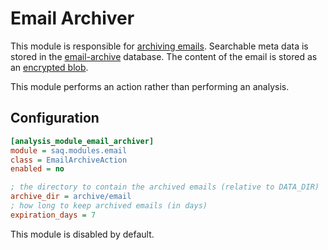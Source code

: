 # Email Archiver

This module is responsible for [archiving emails](../design/email_archive.md). Searchable meta data is stored in the [email-archive](../database/email_archive.md) database. The content of the email is stored as an [encrypted blob](../design/encryption.md).

This module performs an action rather than performing an analysis.

## Configuration

```ini
[analysis_module_email_archiver]
module = saq.modules.email
class = EmailArchiveAction
enabled = no

; the directory to contain the archived emails (relative to DATA_DIR)
archive_dir = archive/email
; how long to keep archived emails (in days)
expiration_days = 7
```

This module is disabled by default.
